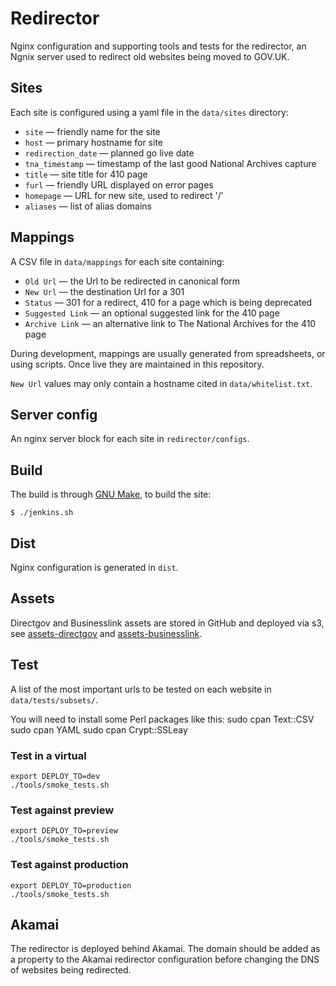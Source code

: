 # Redirector

Nginx configuration and supporting tools and tests for the redirector, an Ngnix server used to redirect old websites being moved to GOV.UK.

## Sites

Each site is configured using a yaml file in the `data/sites` directory:

* `site` — friendly name for the site
* `host` — primary hostname for site
* `redirection_date` — planned go live date
* `tna_timestamp` — timestamp of the last good National Archives capture
* `title` — site title for 410 page
* `furl` — friendly URL displayed on error pages
* `homepage` — URL for new site, used to redirect '/'
* `aliases` — list of alias domains

## Mappings

A CSV file in `data/mappings` for each site containing:

* `Old Url` — the Url to be redirected in canonical form
* `New Url` — the destination Url for a 301
* `Status` — 301 for a redirect, 410 for a page which is being deprecated
* `Suggested Link` — an optional suggested link for the 410 page
* `Archive Link` — an alternative link to The National Archives for the 410 page

During development, mappings are usually generated from spreadsheets, or using scripts.
Once live they are maintained in this repository.

`New Url` values may only contain a hostname cited in `data/whitelist.txt`.

## Server config

An nginx server block for each site in `redirector/configs`.

## Build

The build is through [GNU Make](http://www.gnu.org/software/make/), to build the site:

    $ ./jenkins.sh

## Dist

Nginx configuration is generated in `dist`.


## Assets

Directgov and Businesslink assets are stored in GitHub and deployed via s3,  see [assets-directgov](https://github.com/alphagov/assets-directgov) and [assets-businesslink](https://github.com/alphagov/assets-businesslink).

## Test

A list of the most important urls to be tested on each website in `data/tests/subsets/`.

You will need to install some Perl packages like this:
    sudo cpan Text::CSV
    sudo cpan YAML
    sudo cpan Crypt::SSLeay

### Test in a virtual

    export DEPLOY_TO=dev
    ./tools/smoke_tests.sh

### Test against preview

    export DEPLOY_TO=preview
    ./tools/smoke_tests.sh

### Test against production

    export DEPLOY_TO=production
    ./tools/smoke_tests.sh

## Akamai

The redirector is deployed behind Akamai. The domain should be added as a property to the Akamai redirector configuration before changing the DNS of websites being redirected.
